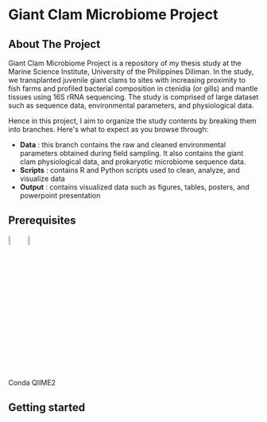 # Giant Clam Microbiome Project

## About The Project
Giant Clam Microbiome Project is a repository of my thesis study at the Marine Science Institute, University of the Philippines Diliman. In the study, we transplanted juvenile giant clams to sites with increasing proximity to fish farms and profiled bacterial composition in ctenidia (or gills) and mantle tissues using 16S rRNA sequencing. The study is comprised of large dataset such as sequence data, environmental parameters, and physiological data.

Hence in this project, I aim to organize the study contents by breaking them into branches. Here's what to expect as you browse through:
+ **Data** : this branch contains the raw and cleaned environmental parameters obtained during field sampling. It also contains the giant clam physiological data, and prokaryotic microbiome sequence data.
+ **Scripts** : contains R and Python scripts used to clean, analyze, and visualize data
+ **Output** : contains visualized data such as figures, tables, posters, and powerpoint presentation

## Prerequisites
<img src = "https://github.com/aptejada/GCMicrobiome/assets/63165275/473e9cb0-32e8-4bba-a771-df83850ad699.png" width=7% height=7%>
<img src = "https://github.com/aptejada/GCMicrobiome/assets/63165275/d9773181-20a7-4941-9ea1-553d8561faee.png" width=7% height=7%)> 



Conda
QIIME2

## Getting started









